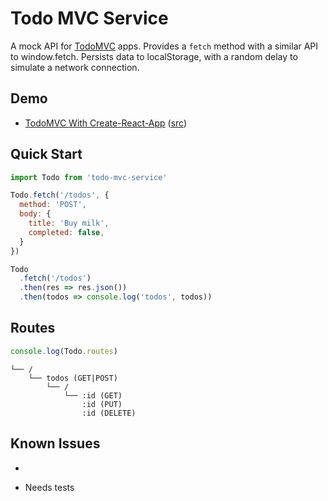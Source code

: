# Todo MVC Service

A mock API for [TodoMVC](http://todomvc.com/) apps. Provides a `fetch` method with a similar API to window.fetch. Persists data to localStorage, with a random delay to simulate a network connection.

## Demo

- [TodoMVC With Create-React-App](http://alexkrolick.github.io/todo-mvc-service-demo) ([src](https://github.com/alexkrolick/todo-mvc-service-demo/blob/master/src/App.js))

## Quick Start

```js
import Todo from 'todo-mvc-service'

Todo.fetch('/todos', {
  method: 'POST',
  body: {
    title: 'Buy milk',
    completed: false,
  }
})

Todo
  .fetch('/todos')
  .then(res => res.json())
  .then(todos => console.log('todos', todos))
```

## Routes

```js
console.log(Todo.routes)
```

```
└── /
    └── todos (GET|POST)
        └── /
            └── :id (GET)
                :id (PUT)
                :id (DELETE)
```

## Known Issues

- ~~~Does not work with UglifyJS, so [create-react-app's prod mode does not work](https://github.com/facebookincubator/create-react-app/blob/master/packages/react-scripts/template/README.md#npm-run-build-fails-to-minify). I'm looking into changing the webpack config to transpile the dependencies (PR welcome... for the webpack experts in the audience 😃).~~~ Fixed by forking and transpiling the router.
- Needs tests



